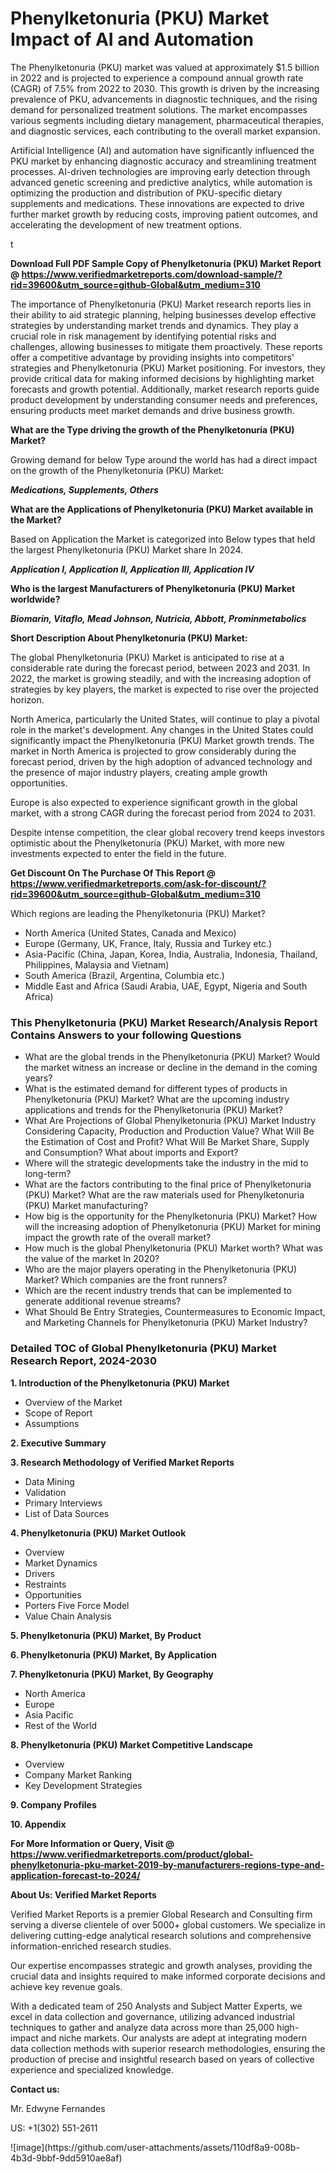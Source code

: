 <h1>Phenylketonuria (PKU) Market Impact of AI and Automation</h1><p>The Phenylketonuria (PKU) market was valued at approximately $1.5 billion in 2022 and is projected to experience a compound annual growth rate (CAGR) of 7.5% from 2022 to 2030. This growth is driven by the increasing prevalence of PKU, advancements in diagnostic techniques, and the rising demand for personalized treatment solutions. The market encompasses various segments including dietary management, pharmaceutical therapies, and diagnostic services, each contributing to the overall market expansion.</p><p>Artificial Intelligence (AI) and automation have significantly influenced the PKU market by enhancing diagnostic accuracy and streamlining treatment processes. AI-driven technologies are improving early detection through advanced genetic screening and predictive analytics, while automation is optimizing the production and distribution of PKU-specific dietary supplements and medications. These innovations are expected to drive further market growth by reducing costs, improving patient outcomes, and accelerating the development of new treatment options.</p>t</p><p id="" class=""><strong>Download Full PDF Sample Copy of Phenylketonuria (PKU) Market Report @ <a href="https://www.verifiedmarketreports.com/download-sample/?rid=39600&utm_source=github-Global&utm_medium=310" target="_blank">https://www.verifiedmarketreports.com/download-sample/?rid=39600&utm_source=github-Global&utm_medium=310</a></strong></p><p>The importance of&nbsp;Phenylketonuria (PKU) Market research reports lies in their ability to aid strategic planning, helping businesses develop effective strategies by understanding market trends and dynamics. They play a crucial role in risk management by identifying potential risks and challenges, allowing businesses to mitigate them proactively. These reports offer a competitive advantage by providing insights into competitors' strategies and Phenylketonuria (PKU) Market positioning. For investors, they provide critical data for making informed decisions by highlighting market forecasts and growth potential. Additionally, market research reports guide product development by understanding consumer needs and preferences, ensuring products meet market demands and drive business growth.</p><p><strong>What are the&nbsp;Type driving the growth of the Phenylketonuria (PKU) Market?</strong></p><p id="" class="">Growing demand for below Type around the world has had a direct impact on the growth of the Phenylketonuria (PKU) Market:</p><em><strong>Medications, Supplements, Others</strong></em></p><strong>What are the&nbsp;Applications&nbsp;of Phenylketonuria (PKU) Market available in the Market?</strong></p><p id="" class="">Based on Application the Market is categorized into Below types that held the largest Phenylketonuria (PKU) Market share In 2024.</p><em><strong>Application I, Application II, Application III, Application IV</strong></em></p><strong>Who is the largest Manufacturers of Phenylketonuria (PKU) Market worldwide?</strong></p><p><em><strong>Biomarin, Vitaflo, Mead Johnson, Nutricia, Abbott, Prominmetabolics</strong></em></p><p id="" class=""><strong>Short Description About Phenylketonuria (PKU) Market:</strong></p><p>The global Phenylketonuria (PKU) Market is anticipated to rise at a considerable rate during the forecast period, between 2023 and 2031. In 2022, the market is growing steadily, and with the increasing adoption of strategies by key players, the market is expected to rise over the projected horizon.</p><p>North America, particularly the United States, will continue to play a pivotal role in the market's development. Any changes in the United States could significantly impact the Phenylketonuria (PKU) Market growth trends. The market in North America is projected to grow considerably during the forecast period, driven by the high adoption of advanced technology and the presence of major industry players, creating ample growth opportunities.</p><p>Europe is also expected to experience significant growth in the global market, with a strong CAGR during the forecast period from 2024 to 2031.</p><p>Despite intense competition, the clear global recovery trend keeps investors optimistic about the Phenylketonuria (PKU) Market, with more new investments expected to enter the field in the future.</p><p id="" class=""><strong>Get Discount On The Purchase Of This Report @ <a href="https://www.verifiedmarketreports.com/ask-for-discount/?rid=39600&utm_source=github-Global&utm_medium=310" target="_blank">https://www.verifiedmarketreports.com/ask-for-discount/?rid=39600&utm_source=github-Global&utm_medium=310</a></strong></p>Which regions are leading the Phenylketonuria (PKU) Market?</p><ul><li>North America (United States, Canada and Mexico)</li><li>Europe (Germany, UK, France, Italy, Russia and Turkey etc.)</li><li>Asia-Pacific (China, Japan, Korea, India, Australia, Indonesia, Thailand, Philippines, Malaysia and Vietnam)</li><li>South America (Brazil, Argentina, Columbia etc.)</li><li>Middle East and Africa (Saudi Arabia, UAE, Egypt, Nigeria and South Africa)</li></ul><h3 id="" class="">This Phenylketonuria (PKU) Market Research/Analysis Report Contains Answers to your following Questions</h3><ul><li>What are the global trends in the Phenylketonuria (PKU) Market? Would the market witness an increase or decline in the demand in the coming years?</li><li>What is the estimated demand for different types of products in Phenylketonuria (PKU) Market? What are the upcoming industry applications and trends for the Phenylketonuria (PKU) Market?</li><li>What Are Projections of Global Phenylketonuria (PKU) Market Industry Considering Capacity, Production and Production Value? What Will Be the Estimation of Cost and Profit? What Will Be Market Share, Supply and Consumption? What about imports and Export?</li><li>Where will the strategic developments take the industry in the mid to long-term?</li><li>What are the factors contributing to the final price of Phenylketonuria (PKU) Market? What are the raw materials used for Phenylketonuria (PKU) Market manufacturing?</li><li>How big is the opportunity for the Phenylketonuria (PKU) Market? How will the increasing adoption of Phenylketonuria (PKU) Market for mining impact the growth rate of the overall market?</li><li>How much is the global Phenylketonuria (PKU) Market worth? What was the value of the market In 2020?</li><li>Who are the major players operating in the Phenylketonuria (PKU) Market? Which companies are the front runners?</li><li>Which are the recent industry trends that can be implemented to generate additional revenue streams?</li><li>What Should Be Entry Strategies, Countermeasures to Economic Impact, and Marketing Channels for Phenylketonuria (PKU) Market Industry?</li></ul><h3 id="" class="">Detailed TOC of Global Phenylketonuria (PKU) Market Research Report, 2024-2030</h3><p id="" class=""><strong>1. Introduction of the Phenylketonuria (PKU) Market</strong></p><ul><li>Overview of the Market</li><li>Scope of Report</li><li>Assumptions</li></ul><p id="" class=""><strong>2. Executive Summary</strong></p><p id="" class=""><strong>3. Research Methodology of Verified Market Reports</strong></p><ul><li>Data Mining</li><li>Validation</li><li>Primary Interviews</li><li>List of Data Sources</li></ul><p id="" class=""><strong>4. Phenylketonuria (PKU) Market Outlook</strong></p><ul><li>Overview</li><li>Market Dynamics</li><li>Drivers</li><li>Restraints</li><li>Opportunities</li><li>Porters Five Force Model</li><li>Value Chain Analysis</li></ul><p id="" class=""><strong>5. Phenylketonuria (PKU) Market, By Product</strong></p><p id="" class=""><strong>6. Phenylketonuria (PKU) Market, By Application</strong></p><p id="" class=""><strong>7. Phenylketonuria (PKU) Market, By Geography</strong></p><ul><li>North America</li><li>Europe</li><li>Asia Pacific</li><li>Rest of the World</li></ul><p id="" class=""><strong>8. Phenylketonuria (PKU) Market Competitive Landscape</strong></p><ul><li>Overview</li><li>Company Market Ranking</li><li>Key Development Strategies</li></ul><p id="" class=""><strong>9. Company Profiles</strong></p><p id="" class=""><strong>10. Appendix</strong></p><p id="" class=""><strong>For More Information or Query, Visit @ <a href="https://www.verifiedmarketreports.com/product/global-phenylketonuria-pku-market-2019-by-manufacturers-regions-type-and-application-forecast-to-2024/" target="_blank">https://www.verifiedmarketreports.com/product/global-phenylketonuria-pku-market-2019-by-manufacturers-regions-type-and-application-forecast-to-2024/</a></strong></p><p id="" class=""><strong>About Us: Verified Market Reports</strong></p><p id="" class="">Verified Market Reports is a premier Global Research and Consulting firm serving a diverse clientele of over 5000+ global customers. We specialize in delivering cutting-edge analytical research solutions and comprehensive information-enriched research studies.</p><p id="" class="">Our expertise encompasses strategic and growth analyses, providing the crucial data and insights required to make informed corporate decisions and achieve key revenue goals.</p><p id="" class="">With a dedicated team of 250 Analysts and Subject Matter Experts, we excel in data collection and governance, utilizing advanced industrial techniques to gather and analyze data across more than 25,000 high-impact and niche markets. Our analysts are adept at integrating modern data collection methods with superior research methodologies, ensuring the production of precise and insightful research based on years of collective experience and specialized knowledge.</p><p id="" class=""><strong>Contact us:</strong></p><p id="" class="">Mr. Edwyne Fernandes</p><p id="" class="">US: +1(302) 551-2611</p>
![image](https://github.com/user-attachments/assets/110df8a9-008b-4b3d-9bbf-9dd5910ae8af)
